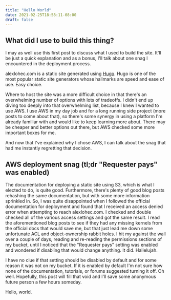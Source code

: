 ```yaml
---
title: "Hello World"
date: 2021-02-25T18:58:11-08:00
draft: false
---
```


## What did I use to build this thing?

I may as well use this first post to discuss what I used to build the site. It'll be just a quick explanation and as a bonus, I'll talk about one snag I encountered in the deployment process.

alexlohec.com is a static site generated using [Hugo](https://gohugo.io/). Hugo is one of the most popular static site generators whose hallmarks are speed and ease of use. Easy choice.

Where to host the site was a more difficult choice in that there's an overwhelming number of options with lots of tradeoffs. I didn't end up diving too deeply into that overwhelming list, because I knew I wanted to use AWS. I use AWS in my day job and for a long running side project (more posts to come about that), so there's some synergy in using a platform I'm already familiar with and would like to keep learning more about. There may be cheaper and better options out there, but AWS checked some more important boxes for me.

And now that I've explained why I chose AWS, I can talk about the snag that had me instantly regretting that decision.

## AWS deployment snag (tl;dr "Requester pays" was enabled)

The documentation for deploying a static site using S3, which is what I elected to do, is quite good. Furthermore, there's plenty of good blog posts rehashing the same documentation, but with some more information sprinkled in. So, I was quite disappointed when I followed the official documentation for deployment and found that I received an access denied error when attempting to reach alexlohec.com. I checked and double checked all of the various access settings and got the same result. I read the aforementioned blog posts to see if they had any missing kernels from the official docs that would save me, but that just lead me down some unfortunate ACL and object-ownership rabbit holes. I hit my against the wall over a couple of days, reading and re-reading the permissions sections of my bucket, until I noticed that the "Requester pays" setting was enabled and wondered if disabling that would change anything. It did. Hallelujah.

I have no clue if that setting should be disabled by default and for some reason it was not on my bucket. If it is enabled by default I'm not sure how none of the documentation, tutorials, or forums suggested turning it off. Oh well. Hopefully, this post will fill that void and I'll save some anonymous future person a few hours someday.

Hello, world.
